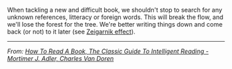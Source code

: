 When tackling a new and difficult book, we shouldn't stop to search for any unknown references, litteracy or foreign words. This will break the flow, and we'll lose the forest for the tree. We're better writing things down and come back (or not) to it later (see [Zeigarnik effect](Zeigarnik%20effect.md)). 

---
*From: [How To Read A Book, The Classic Guide To Intelligent Reading - Mortimer J. Adler, Charles Van Doren](How%20To%20Read%20A%20Book,%20The%20Classic%20Guide%20To%20Intelligent%20Reading%20-%20Mortimer%20J.%20Adler,%20Charles%20Van%20Doren.md)*